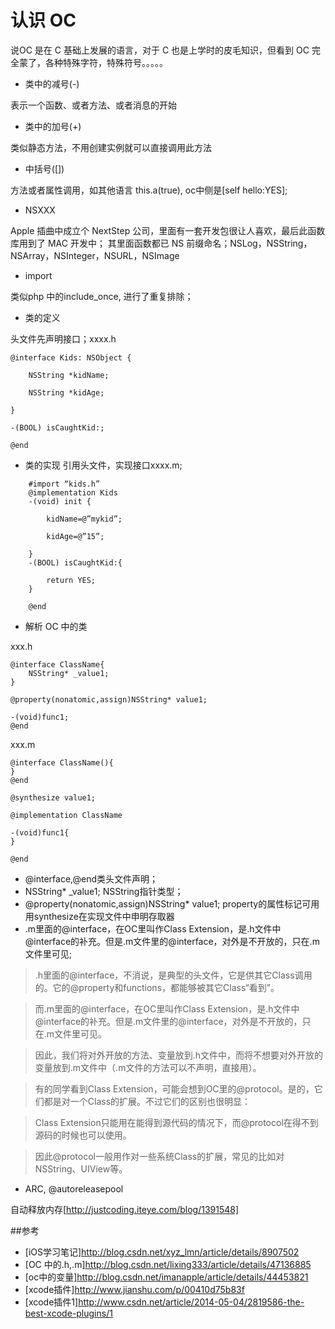 # 认识 OC

说OC 是在 C 基础上发展的语言，对于 C 也是上学时的皮毛知识，但看到 OC 完全蒙了，各种特殊字符，特殊符号。。。。。


- 类中的减号(-)

表示一个函数、或者方法、或者消息的开始

- 类中的加号(+)

类似静态方法，不用创建实例就可以直接调用此方法

- 中括号([])

方法或者属性调用，如其他语言 this.a(true), oc中侧是[self hello:YES];

- NSXXX

Apple 插曲中成立个 NextStep 公司，里面有一套开发包很让人喜欢，最后此函数库用到了 MAC 开发中；
其里面函数都已 NS 前缀命名；NSLog，NSString， NSArray，NSInteger，NSURL，NSImage

- import

类似php 中的include_once, 进行了重复排除；

- 类的定义

头文件先声明接口；xxxx.h

	@interface Kids: NSObject {

		NSString *kidName;

		NSString *kidAge;

	}

	-(BOOL) isCaughtKid:;

	@end

- 类的实现
引用头文件，实现接口xxxx.m;

```
	#import “kids.h”
	@implementation Kids
	-(void) init {

		kidName=@”mykid”;

		kidAge=@”15”;

	}
	-(BOOL) isCaughtKid:{

		return YES;
	}

	@end
```

- 解析 OC 中的类

xxx.h

```
@interface ClassName{
    NSString* _value1;
}

@property(nonatomic,assign)NSString* value1;

-(void)func1;
@end
```
xxx.m

```
@interface ClassName(){
}
@end

@synthesize value1;

@implementation ClassName

-(void)func1{
}

@end
```

- @interface,@end类头文件声明；
- NSString* _value1; NSString指针类型；
- @property(nonatomic,assign)NSString* value1; property的属性标记可用用synthesize在实现文件中申明存取器
- .m里面的@interface，在OC里叫作Class Extension，是.h文件中@interface的补充。但是.m文件里的@interface，对外是不开放的，只在.m文件里可见;

> .h里面的@interface，不消说，是典型的头文件，它是供其它Class调用的。它的@property和functions，都能够被其它Class“看到”。

>而.m里面的@interface，在OC里叫作Class Extension，是.h文件中@interface的补充。但是.m文件里的@interface，对外是不开放的，只在.m文件里可见。

>因此，我们将对外开放的方法、变量放到.h文件中，而将不想要对外开放的变量放到.m文件中（.m文件的方法可以不声明，直接用）。

>有的同学看到Class Extension，可能会想到OC里的@protocol。是的，它们都是对一个Class的扩展。不过它们的区别也很明显：

>Class Extension只能用在能得到源代码的情况下，而@protocol在得不到源码的时候也可以使用。

>因此@protocol一般用作对一些系统Class的扩展，常见的比如对NSString、UIView等。

- ARC, @autoreleasepool

自动释放内存[http://justcoding.iteye.com/blog/1391548]


##参考
- [iOS学习笔记]http://blog.csdn.net/xyz_lmn/article/details/8907502
- [OC 中的.h,.m]http://blog.csdn.net/lixing333/article/details/47136885
- [oc中的变量]http://blog.csdn.net/imanapple/article/details/44453821
- [xcode插件]http://www.jianshu.com/p/00410d75b83f
- [xcode插件1]http://www.csdn.net/article/2014-05-04/2819586-the-best-xcode-plugins/1